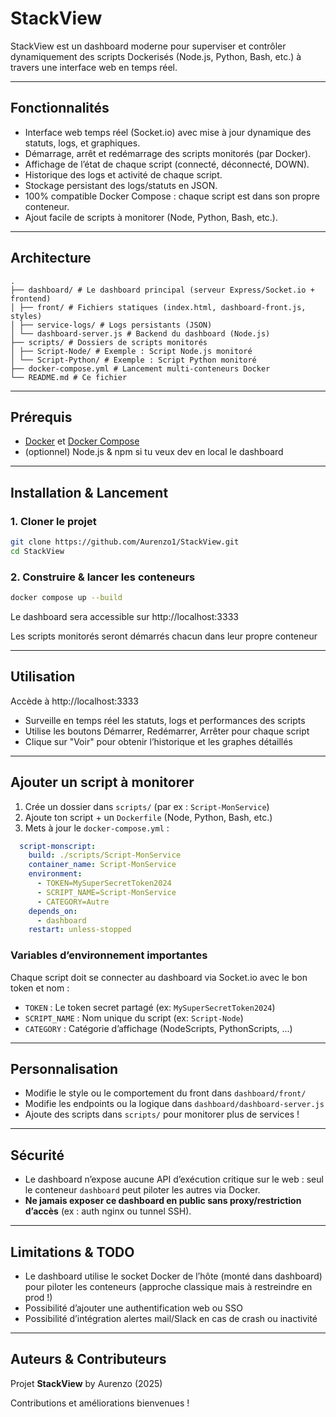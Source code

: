 
# StackView

StackView est un dashboard moderne pour superviser et contrôler dynamiquement des scripts Dockerisés (Node.js, Python, Bash, etc.) à travers une interface web en temps réel.

---

## Fonctionnalités

- Interface web temps réel (Socket.io) avec mise à jour dynamique des statuts, logs, et graphiques.
- Démarrage, arrêt et redémarrage des scripts monitorés (par Docker).
- Affichage de l’état de chaque script (connecté, déconnecté, DOWN).
- Historique des logs et activité de chaque script.
- Stockage persistant des logs/statuts en JSON.
- 100% compatible Docker Compose : chaque script est dans son propre conteneur.
- Ajout facile de scripts à monitorer (Node, Python, Bash, etc.).

---

## Architecture

```
.
├── dashboard/ # Le dashboard principal (serveur Express/Socket.io + frontend)
│ ├── front/ # Fichiers statiques (index.html, dashboard-front.js, styles)
│ ├── service-logs/ # Logs persistants (JSON)
│ └── dashboard-server.js # Backend du dashboard (Node.js)
├── scripts/ # Dossiers de scripts monitorés
│ ├── Script-Node/ # Exemple : Script Node.js monitoré
│ └── Script-Python/ # Exemple : Script Python monitoré
├── docker-compose.yml # Lancement multi-conteneurs Docker
└── README.md # Ce fichier
```

---

## Prérequis

- [Docker](https://docs.docker.com/get-docker/) et [Docker Compose](https://docs.docker.com/compose/install/)
- (optionnel) Node.js & npm si tu veux dev en local le dashboard

---

## Installation & Lancement

### 1. Cloner le projet

```bash
git clone https://github.com/Aurenzo1/StackView.git
cd StackView
```

### 2. Construire & lancer les conteneurs

```bash
docker compose up --build
```

Le dashboard sera accessible sur http://localhost:3333

Les scripts monitorés seront démarrés chacun dans leur propre conteneur

---

## Utilisation

Accède à http://localhost:3333

- Surveille en temps réel les statuts, logs et performances des scripts
- Utilise les boutons Démarrer, Redémarrer, Arrêter pour chaque script
- Clique sur "Voir" pour obtenir l’historique et les graphes détaillés

---

## Ajouter un script à monitorer

1. Crée un dossier dans `scripts/` (par ex : `Script-MonService`)
2. Ajoute ton script + un `Dockerfile` (Node, Python, Bash, etc.)
3. Mets à jour le `docker-compose.yml` :

```yaml
  script-monscript:
    build: ./scripts/Script-MonService
    container_name: Script-MonService
    environment:
      - TOKEN=MySuperSecretToken2024
      - SCRIPT_NAME=Script-MonService
      - CATEGORY=Autre
    depends_on:
      - dashboard
    restart: unless-stopped
```

### Variables d’environnement importantes

Chaque script doit se connecter au dashboard via Socket.io avec le bon token et nom :

- `TOKEN` : Le token secret partagé (ex: `MySuperSecretToken2024`)
- `SCRIPT_NAME` : Nom unique du script (ex: `Script-Node`)
- `CATEGORY` : Catégorie d’affichage (NodeScripts, PythonScripts, ...)

---

## Personnalisation

- Modifie le style ou le comportement du front dans `dashboard/front/`
- Modifie les endpoints ou la logique dans `dashboard/dashboard-server.js`
- Ajoute des scripts dans `scripts/` pour monitorer plus de services !

---

## Sécurité

- Le dashboard n’expose aucune API d’exécution critique sur le web : seul le conteneur `dashboard` peut piloter les autres via Docker.
- **Ne jamais exposer ce dashboard en public sans proxy/restriction d’accès** (ex : auth nginx ou tunnel SSH).

---

## Limitations & TODO

- Le dashboard utilise le socket Docker de l’hôte (monté dans dashboard) pour piloter les conteneurs (approche classique mais à restreindre en prod !)
- Possibilité d’ajouter une authentification web ou SSO
- Possibilité d’intégration alertes mail/Slack en cas de crash ou inactivité

---

## Auteurs & Contributeurs

Projet **StackView** by Aurenzo (2025)

Contributions et améliorations bienvenues !
